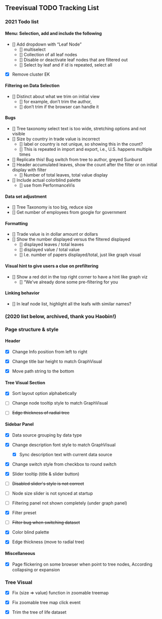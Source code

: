 ## Treevisual TODO Tracking List

### 2021 Todo list 

#### Menu: Selection, add and include the following

- [] Add dropdown with “Leaf Node”
	- [] multiselect
	- [] Collection of all leaf nodes
	- [] Disable or deactivate leaf nodes that are filtered out
	- [] Select by leaf and if id is repeated, select all

- [x] Remove cluster EK

#### Filtering on Data Selection

- [] Distinct about what we trim on initial view 
	- [] for example, don’t trim the author, 
	- [] don’t trim if the browser can handle it

#### Bugs

- [] Tree taxonomy select text is too wide, stretching options and not visible
- [] Size by country in trade value is incorrect 
	- [] label or country is not unique, so showing this in the count?
	- [] This is repeated in import and export, i.e., U.S. happens multiple times
- [] Replicate this! Bug switch from tree to author, greyed Sunburst
- [] Header accumulated leaves, show the count after the filter or on initial display with filter
	- [] Number of total leaves, total value display
- [] Include actual colorblind palette
	- [] use from PerformanceVis


#### Data set adjustment

- [] Tree Taxonomy is too big, reduce size
- [] Get number of employees from google for government

#### Formatting 

- [] Trade value is in dollar amount or dollars
- [] Show the number displayed versus the filtered displayed
	- [] displayed leaves / total leaves
	- [] displayed value / total value
  - [] I.e. number of papers displayed/total, just like graph visual

#### Visual hint to give users a clue on prefiltering
- [] Show a red dot in the top right corner to have a hint like graph viz
	- [] “We’ve already done some pre-filtering for you

#### Linking behavior

- [] In leaf node list, highlight all the leafs with similar names?



### (2020 list below, archived, thank you Haobin!)
### Page structure & style

#### Header

- [x] Change Info position from left to right
- [x] Change title bar height to match GraphVisual
- [x] Move path string to the bottom



#### Tree Visual Section

- [x] Sort layout option alphabetically
- [ ] Change node tooltip style to match GraphVisual
- [ ] ~~Edge thickness of radial tree~~



#### Sidebar Panel

- [x] Data source grouping by data type
- [x] Change description font style to match GraphVisual
  - [x] Sync description text with current data source
- [x] Change switch style from checkbox to round switch
- [x] Slider tooltip (title & slider button)
- [ ] ~~Disabled slider's style is not correct~~
- [ ] Node size slider is not synced at startup
- [ ] Filtering panel not shown completely (under graph panel)
- [x] Filter preset
- [ ] ~~Filter bug when switching dataset~~
- [x] Color blind palette
- [x] Edge thickness (move to radial tree)



#### Miscellaneous

- [x] Page flickering on some browser when point to tree nodes, According collapsing or expansion 





### Tree Visual

- [x] Fix (size => value) function in zoomable treemap
- [x] Fix zoomable tree map click event
- [x] Trim the tree of life dataset


